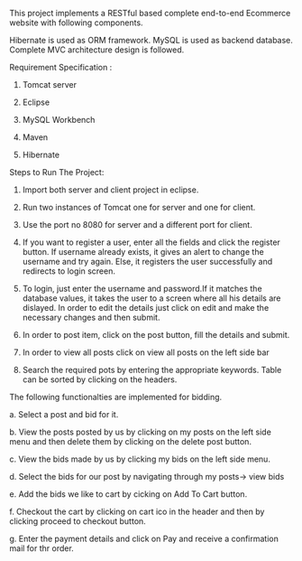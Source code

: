 This project implements a RESTful based complete end-to-end Ecommerce website with following components.

Hibernate is used as ORM framework.
MySQL is used as backend database.
Complete MVC architecture design is followed.

Requirement Specification : 
1. Tomcat server

2. Eclipse

3. MySQL Workbench

4. Maven

5. Hibernate

Steps to Run The Project:
1. Import both server and client project in eclipse.

2. Run two instances of Tomcat one for server and one for client.

3. Use the port no 8080 for server and a different port for client.

4. If you want to register a user, enter all the fields and click the register button. If username already exists, it gives an alert to change the username and try again. Else, it registers the user successfully and redirects to login screen.

5. To login, just enter the username and password.If it matches the database values, it takes the user to a screen where all his details are dislayed. In order to edit the details just click on edit and make the necessary changes and then submit.

6. In order to post item, click on the post button, fill the details and submit.

7. In order to view all posts click on view all posts on the left side bar

8. Search the required pots by entering the appropriate keywords. Table can be sorted by clicking on the headers.

The following functionalties are implemented for bidding.

a. Select a post and bid for it.

b. View the posts posted by us by clicking on my posts on the left side menu and then delete them by clicking on the delete post button. 

c. View the bids made by us by clicking my bids on the left side menu.

d. Select the bids for our post by navigating through my posts-> view bids

e. Add the bids we like to cart by cicking on Add To Cart button.

f. Checkout the cart by clicking on cart ico in the header and then by clicking proceed to checkout button.

g. Enter the payment details and click on Pay and receive a confirmation mail for thr order.
